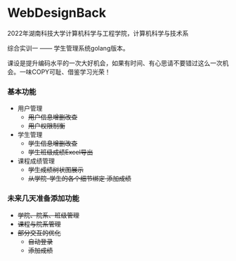# WebDesignBack

2022年湖南科技大学计算机科学与工程学院，计算机科学与技术系

综合实训一 —— 学生管理系统golang版本。

课设是提升编码水平的一次大好机会，如果有时间、有心思请不要错过这么一次机会。一味COPY可耻、借鉴学习光荣！

### 基本功能

- 用户管理
  - ~~用户信息增删改查~~ 
  - ~~用户权限制衡~~
- 学生管理
  - ~~学生信息增删改查~~
  - ~~学生班级成绩Excel导出~~
- 课程成绩管理
  - ~~学生成绩树状图展示~~
  - ~~从学院-学生的各个细节绑定 添加成绩~~



### 未来几天准备添加功能

- ~~学院、院系、班级管理~~
- ~~课程与院系管理~~
- ~~部分交互的优化~~
  - ~~自动登录~~
  - ~~添加成绩~~

